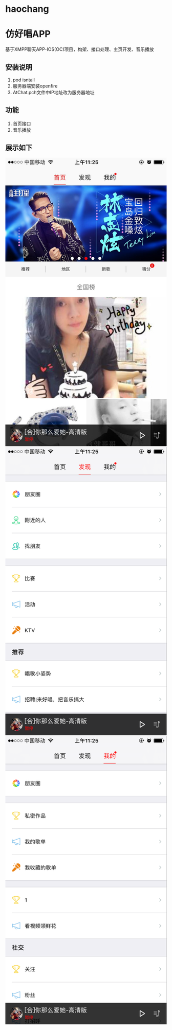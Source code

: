 # haochang
# 仿好唱APP
基于XMPP聊天APP-IOS(OC)项目，构架、接口处理、主页开发、音乐播放
## 安装说明
1. pod isntall
2. 服务器端安装openfire
3. AtChat.pch文件中IP地址改为服务器地址
## 功能
1. 首页接口
2. 音乐播放
## 展示如下
![image](https://github.com/boyssimple/haochang/blob/master/images/B262AB9FC615DCD0F0B5E2A558C8B1C0.jpg)
![image](https://github.com/boyssimple/haochang/blob/master/images/6C50B876F768F3A36DC3AA23DB75C198.png)
![image](https://github.com/boyssimple/haochang/blob/master/images/8151F88448EB86D279F28168487AF239.png)
